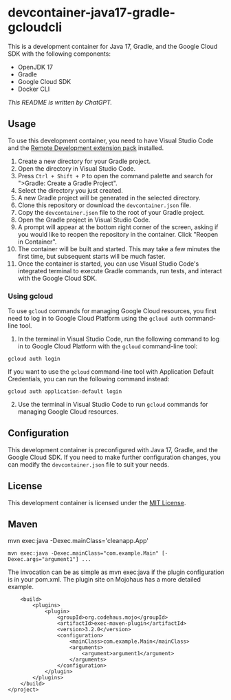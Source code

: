 # devcontainer-java17-gradle-gcloudcli

This is a development container for Java 17, Gradle, and the Google Cloud SDK with the following components:

- OpenJDK 17
- Gradle
- Google Cloud SDK
- Docker CLI

*This README is written by ChatGPT.*

## Usage

To use this development container, you need to have Visual Studio Code and the [Remote Development extension pack](https://marketplace.visualstudio.com/items?itemName=ms-vscode-remote.vscode-remote-extensionpack) installed.

1. Create a new directory for your Gradle project.
2. Open the directory in Visual Studio Code.
3. Press `Ctrl + Shift + P` to open the command palette and search for ">Gradle: Create a Gradle Project".
4. Select the directory you just created.
5. A new Gradle project will be generated in the selected directory.
6. Clone this repository or download the `devcontainer.json` file.
7. Copy the `devcontainer.json` file to the root of your Gradle project.
8. Open the Gradle project in Visual Studio Code.
9. A prompt will appear at the bottom right corner of the screen, asking if you would like to reopen the repository in the container. Click "Reopen in Container".
10. The container will be built and started. This may take a few minutes the first time, but subsequent starts will be much faster.
11. Once the container is started, you can use Visual Studio Code's integrated terminal to execute Gradle commands, run tests, and interact with the Google Cloud SDK.

### Using gcloud

To use `gcloud` commands for managing Google Cloud resources, you first need to log in to Google Cloud Platform using the `gcloud auth` command-line tool. 

1. In the terminal in Visual Studio Code, run the following command to log in to Google Cloud Platform with the `gcloud` command-line tool:
```
gcloud auth login
```

If you want to use the `gcloud` command-line tool with Application Default Credentials, you can run the following command instead:
```
gcloud auth application-default login
```
2. Use the terminal in Visual Studio Code to run `gcloud` commands for managing Google Cloud resources.

## Configuration

This development container is preconfigured with Java 17, Gradle, and the Google Cloud SDK. If you need to make further configuration changes, you can modify the `devcontainer.json` file to suit your needs.

## License

This development container is licensed under the [MIT License](LICENSE).


## Maven
mvn exec:java -Dexec.mainClass='cleanapp.App'



```
mvn exec:java -Dexec.mainClass="com.example.Main" [-Dexec.args="argument1"] ...
```


The invocation can be as simple as mvn exec:java if the plugin configuration is in your pom.xml. The plugin site on Mojohaus has a more detailed example.

```<project>
    <build>
        <plugins>
            <plugin>
                <groupId>org.codehaus.mojo</groupId>
                <artifactId>exec-maven-plugin</artifactId>
                <version>3.2.0</version>
                <configuration>
                    <mainClass>com.example.Main</mainClass>
                    <arguments>
                        <argument>argument1</argument>
                    </arguments>
                </configuration>
            </plugin>
        </plugins>
    </build>
</project>
```